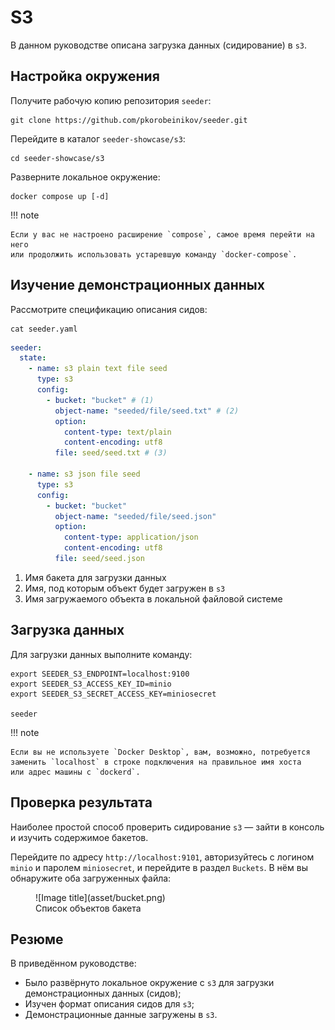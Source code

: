 # S3

В данном руководстве описана загрузка данных (сидирование) в `s3`.

## Настройка окружения

Получите рабочую копию репозитория `seeder`:

```shell
git clone https://github.com/pkorobeinikov/seeder.git
```

Перейдите в каталог `seeder-showcase/s3`:

```shell
cd seeder-showcase/s3
```

Разверните локальное окружение:

```shell
docker compose up [-d]
```

!!! note

    Если у вас не настроено расширение `compose`, самое время перейти на него
    или продолжить использовать устаревшую команду `docker-compose`.

## Изучение демонстрационных данных

Рассмотрите спецификацию описания сидов:

```shell
cat seeder.yaml
```

<!-- @formatter:off -->
```yaml title="seeder-showcase/s3/seeder.yaml"
seeder:
  state:
    - name: s3 plain text file seed
      type: s3
      config:
        - bucket: "bucket" # (1)
          object-name: "seeded/file/seed.txt" # (2)
          option:
            content-type: text/plain
            content-encoding: utf8
          file: seed/seed.txt # (3)

    - name: s3 json file seed
      type: s3
      config:
        - bucket: "bucket"
          object-name: "seeded/file/seed.json"
          option:
            content-type: application/json
            content-encoding: utf8
          file: seed/seed.json
```
<!-- @formatter:on -->

1. Имя бакета для загрузки данных
2. Имя, под которым объект будет загружен в `s3`
3. Имя загружаемого объекта в локальной файловой системе

## Загрузка данных

Для загрузки данных выполните команду:

```shell
export SEEDER_S3_ENDPOINT=localhost:9100
export SEEDER_S3_ACCESS_KEY_ID=minio
export SEEDER_S3_SECRET_ACCESS_KEY=miniosecret

seeder
```

!!! note

    Если вы не используете `Docker Desktop`, вам, возможно, потребуется
    заменить `localhost` в строке подключения на правильное имя хоста
    или адрес машины с `dockerd`.

## Проверка результата

Наиболее простой способ проверить сидирование `s3` — зайти в консоль и изучить
содержимое бакетов.

Перейдите по адресу `http://localhost:9101`, авторизуйтесь с логином `minio` и
паролем `miniosecret`, и перейдите в раздел `Buckets`. В нём вы обнаружите оба
загруженных файла:

<figure markdown>
  ![Image title](asset/bucket.png)
  <figcaption>Список объектов бакета</figcaption>
</figure>

## Резюме

В приведённом руководстве:

- Было развёрнуто локальное окружение с `s3` для загрузки демонстрационных
  данных (сидов);
- Изучен формат описания сидов для `s3`;
- Демонстрационные данные загружены в `s3`.
